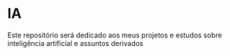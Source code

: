 # IA
Este repositório será dedicado aos meus projetos e estudos sobre inteligência artificial e assuntos derivados
